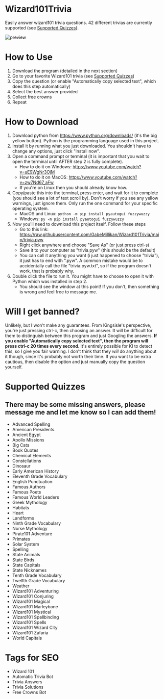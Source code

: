 # Wizard101Trivia
Easily answer wizard101 trivia questions. 42 different trivias are currently supported (see [Supported Quizzes](#supported-quizzes)).

<img alt="preview" src="https://github.com/GabeMillikan/Wizard101Trivia/blob/main/preview.gif">

# How to Use
1. Download the program (detailed in the next section)
2. Go to your favorite Wizard101 trivia (see [Supported Quizzes](#supported-quizzes))
3. Copy the question (or enable "Automatically copy selected text", which does this step automatically)
4. Select the best answer provided
5. Collect free crowns
6. Repeat

# How to Download
1. Download python from https://www.python.org/downloads/ (it's the big yellow button). Python is the programming language used in this project.
2. Install it by running what you just downloaded. You shouldn't have to change any options, just click "Install now". 
3. Open a command prompt or terminal (it is important that you wait to open the terminal until AFTER step 2 is fully complete).
    - How to do it on Windows: https://www.youtube.com/watch?v=uE9WgNr3OjM
    - How to do it on MacOS: https://www.youtube.com/watch?v=zw7Nd67_aFw
    - If you're on Linux then you should already know how.
4. Copy/paste this into the terminal, press enter, and wait for it to complete (you should see a lot of text scroll by). Don't worry if you see any yellow warnings, just ignore them. Only run the one command for your specific operating system.
    - MacOS and Linux: `python -m pip install pyautogui fuzzywuzzy`
    - Windows: `py -m pip install pyautogui fuzzywuzzy`
5. Now you'll need to download this project itself. Follow these steps
    - Go to this link: https://raw.githubusercontent.com/GabeMillikan/Wizard101Trivia/main/trivia.pyw
    - Right click anywhere and choose "Save As" (or just press ctrl-s)
    - Save it to your computer as "trivia.pyw" (this should be the default)
    - You can call it anything you want (i just happened to choose "trivia"), it just has to end with ".pyw". A common mistake would be to accidentally call the file "trivia.pyw.txt", so if the program doesn't work, that is probably why.
6. Double click the file to run it. You might have to choose to open it with Python which was installed in step 2.
    - You should see the window at this point! If you don't, then something is wrong and feel free to message me.

# Will I get banned?
Unlikely, but I won't make any guarantees. From Kingsisle's perspective, you're just pressing ctrl-c, then choosing an answer. It will be difficult for them to distinguish between this program and just Googling the answers. **If you enable "Automatically copy selected text", then the program will press ctrl-c 20 times every second**. It's entirely possible for KI to detect this, so I give you fair warning. I don't think that they *will* do anything about it though, since it's probably not worth their time. If you want to be extra cautious, then disable the option and just manually copy the question yourself.

# Supported Quizzes
## There may be some missing answers, please message me and let me know so I can add them!
- Advanced Spelling
- American Presidents
- Ancient Egypt
- Apollo Missions
- Big Cats
- Book Quotes
- Chemical Elements
- Constellations
- Dinosaur
- Early American History
- Eleventh Grade Vocabulary
- English Punctuation
- Famous Authors
- Famous Poets
- Famous World Leaders
- Greek Mythology
- Habitats
- Heart
- Landforms
- Ninth Grade Vocabulary
- Norse Mythology
- Pirate101 Adventure
- Primates
- Solar System
- Spelling
- State Animals
- State Birds
- State Capitals
- State Nicknames
- Tenth Grade Vocabulary
- Twelfth Grade Vocabulary
- Weather
- Wizard101 Adventuring
- Wizard101 Conjuring
- Wizard101 Magical
- Wizard101 Marleybone
- Wizard101 Mystical
- Wizard101 Spellbinding
- Wizard101 Spells
- Wizard101 Wizard City
- Wizard101 Zafaria
- World Capitals

# Tags for SEO
- Wizard 101
- Automatic Trivia Bot
- Trivia Answers
- Trivia Solutions
- Free Crowns Bot

